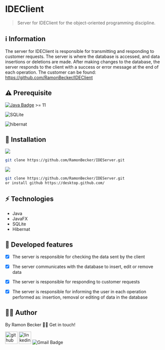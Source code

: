 # IDEClient

> Server for IDEClient for the object-oriented programming discipline.
 
## :information_source: Information 

The server for IDEClient is responsible for transmitting and responding to customer requests. The server is where the database is accessed, and data insertions or deletions are made. After making changes to the database, the server responds to the client with a success or error message at the end of each operation. The customer can be found: https://github.com/RamonBecker/IDEClient



## ⚠️ Prerequisite
[![Java Badge](https://img.shields.io/badge/Java-ED8B00?style=for-the-badge&logo=java&logoColor=white)](https://www.oracle.com/br/java/technologies/javase-downloads.html) >= 11 

![SQLite](https://user-images.githubusercontent.com/44611131/114250673-ddb7d300-9974-11eb-9a56-32801d458b43.png)

![hibernat](https://user-images.githubusercontent.com/44611131/114250678-e0b2c380-9974-11eb-9f9e-b5b0716883cf.jpg)


## :rocket: Installation

![](https://img.shields.io/badge/Linux-FCC624?style=for-the-badge&logo=linux&logoColor=black)

```sh
git clone https://github.com/RamonBecker/IDEServer.git
```

![](https://img.shields.io/badge/Windows-0078D6?style=for-the-badge&logo=windows&logoColor=white)


```sh
git clone https://github.com/RamonBecker/IDEServer.git
or install github https://desktop.github.com/ 

```

## :zap: Technologies	

- Java
- JavaFX
- SQLite
- Hibernat

## :memo: Developed features

- [x] The server is responsible for checking the data sent by the client
- [x] The server communicates with the database to insert, edit or remove data
- [x] The server is responsible for responding to customer requests
- [x] The server is responsible for informing the user in each operation performed as: insertion, removal or editing of data in the database



## :technologist:	 Author

By Ramon Becker 👋🏽 Get in touch!



[<img src='https://cdn.jsdelivr.net/npm/simple-icons@3.0.1/icons/github.svg' alt='github' height='40'>](https://github.com/RamonBecker)  [<img src='https://cdn.jsdelivr.net/npm/simple-icons@3.0.1/icons/linkedin.svg' alt='linkedin' height='40'>](https://www.linkedin.com/in/https://www.linkedin.com/in/ramon-becker-da-silva-96b81b141//)
![Gmail Badge](https://img.shields.io/badge/-ramonbecker68@gmail.com-c14438?style=flat-square&logo=Gmail&logoColor=white&link=mailto:ramonbecker68@gmail.com)
